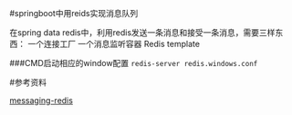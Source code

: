#springboot中用reids实现消息队列

在spring data redis中，利用redis发送一条消息和接受一条消息，需要三样东西：
一个连接工厂
一个消息监听容器
Redis template

###CMD启动相应的window配置
`redis-server redis.windows.conf`

#参考资料

[messaging-redis](https://spring.io/guides/gs/messaging-redis/)